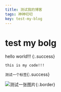 ```yaml
---
title: 测试我的博客
tags: 神神叨叨
key: test-my-blog
---
```


# test my bolg


hello world!!!
{:.success}

```
this is my code!!!
```

`测试一个标签`{:.success}

![测试一张图片](https://cdn2.ettoday.net/images/5840/d5840071.jpg){:.border}




